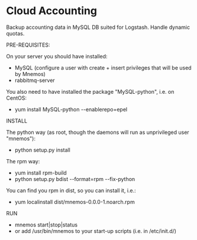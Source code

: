 Cloud Accounting
===========

Backup accounting data in MySQL DB suited for Logstash.
Handle dynamic quotas.

PRE-REQUISITES:

On your server you should have installed:

- MySQL (configure a user with create + insert privileges that will be used by Mnemos)
- rabbitmq-server

You also need to have installed the package "MySQL-python", i.e. on CentOS: 

- yum install MySQL-python --enablerepo=epel

INSTALL

The python way (as root, though the daemons will run as unprivileged user "mnemos"):

- python setup.py install

The rpm way:

- yum install rpm-build
- python setup.py bdist --format=rpm --fix-python

You can find you rpm in dist, so you can install it, i.e.:
- yum localinstall dist/mnemos-0.0.0-1.noarch.rpm

RUN

- mnemos start|stop|status
- or add /usr/bin/mnemos to your start-up scripts (i.e. in /etc/init.d/)


